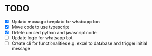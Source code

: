 # TODO

- [x] Update message template for whatsapp bot
- [x] Move code to use typescript
- [x] Delete unused python and javascript code
- [ ] Update logic for whatsapp bot
- [ ] Create cli for functionalities e.g. excel to database and trigger initial message
